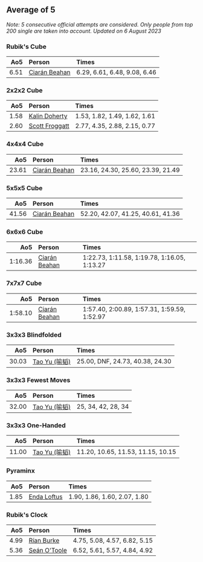 ## Average of 5

*Note: 5 consecutive official attempts are considered. Only people from top 200 single are taken into account.*
*Updated on  6 August 2023*


### Rubik's Cube

| Ao5 | Person | Times |
| ---: | :--- | :--- |
| 6.51 | [Ciarán Beahan](https://www.worldcubeassociation.org/persons/2012BEAH01) | 6.29, 6.61, 6.48, 9.08, 6.46 |

### 2x2x2 Cube

| Ao5 | Person | Times |
| ---: | :--- | :--- |
| 1.58 | [Kalin Doherty](https://www.worldcubeassociation.org/persons/2021DOHE02) | 1.53, 1.82, 1.49, 1.62, 1.61 |
| 2.60 | [Scott Froggatt](https://www.worldcubeassociation.org/persons/2019FROG01) | 2.77, 4.35, 2.88, 2.15, 0.77 |

### 4x4x4 Cube

| Ao5 | Person | Times |
| ---: | :--- | :--- |
| 23.61 | [Ciarán Beahan](https://www.worldcubeassociation.org/persons/2012BEAH01) | 23.16, 24.30, 25.60, 23.39, 21.49 |

### 5x5x5 Cube

| Ao5 | Person | Times |
| ---: | :--- | :--- |
| 41.56 | [Ciarán Beahan](https://www.worldcubeassociation.org/persons/2012BEAH01) | 52.20, 42.07, 41.25, 40.61, 41.36 |

### 6x6x6 Cube

| Ao5 | Person | Times |
| ---: | :--- | :--- |
| 1:16.36 | [Ciarán Beahan](https://www.worldcubeassociation.org/persons/2012BEAH01) | 1:22.73, 1:11.58, 1:19.78, 1:16.05, 1:13.27 |

### 7x7x7 Cube

| Ao5 | Person | Times |
| ---: | :--- | :--- |
| 1:58.10 | [Ciarán Beahan](https://www.worldcubeassociation.org/persons/2012BEAH01) | 1:57.40, 2:00.89, 1:57.31, 1:59.59, 1:52.97 |

### 3x3x3 Blindfolded

| Ao5 | Person | Times |
| ---: | :--- | :--- |
| 30.03 | [Tao Yu (喻韬)](https://www.worldcubeassociation.org/persons/2012YUTA01) | 25.00, DNF, 24.73, 40.38, 24.30 |

### 3x3x3 Fewest Moves

| Ao5 | Person | Times |
| ---: | :--- | :--- |
| 32.00 | [Tao Yu (喻韬)](https://www.worldcubeassociation.org/persons/2012YUTA01) | 25, 34, 42, 28, 34 |

### 3x3x3 One-Handed

| Ao5 | Person | Times |
| ---: | :--- | :--- |
| 11.00 | [Tao Yu (喻韬)](https://www.worldcubeassociation.org/persons/2012YUTA01) | 11.20, 10.65, 11.53, 11.15, 10.15 |

### Pyraminx

| Ao5 | Person | Times |
| ---: | :--- | :--- |
| 1.85 | [Enda Loftus](https://www.worldcubeassociation.org/persons/2021LOFT01) | 1.90, 1.86, 1.60, 2.07, 1.80 |

### Rubik's Clock

| Ao5 | Person | Times |
| ---: | :--- | :--- |
| 4.99 | [Rían Burke](https://www.worldcubeassociation.org/persons/2019BURK05) | 4.75, 5.08, 4.57, 6.82, 5.15 |
| 5.36 | [Seán O'Toole](https://www.worldcubeassociation.org/persons/2017OTOO03) | 6.52, 5.61, 5.57, 4.84, 4.92 |
